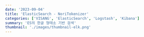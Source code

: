 ```yaml
---
date: '2023-09-04'
title: 'ElasticSearch - NoriTokenizer'
categories: ['VISANG', 'ElasticSearch', 'Logstash', 'Kibana']
summary: 'ES의 한글 형태소 기반 검색'
thumbnail: './images/thumbnail-elk.png'
---
```

